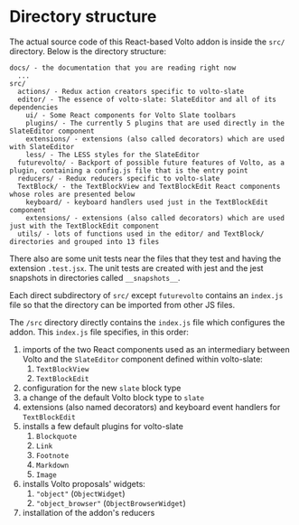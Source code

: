 # Directory structure

The actual source code of this React-based Volto addon is inside the `src/` directory. Below is the directory structure:

```
docs/ - the documentation that you are reading right now
  ...
src/
  actions/ - Redux action creators specific to volto-slate
  editor/ - The essence of volto-slate: SlateEditor and all of its dependencies
    ui/ - Some React components for Volto Slate toolbars
    plugins/ - The currently 5 plugins that are used directly in the SlateEditor component
    extensions/ - extensions (also called decorators) which are used with SlateEditor
    less/ - The LESS styles for the SlateEditor
  futurevolto/ - Backport of possible future features of Volto, as a plugin, containing a config.js file that is the entry point
  reducers/ - Redux reducers specific to volto-slate
  TextBlock/ - the TextBlockView and TextBlockEdit React components whose roles are presented below
    keyboard/ - keyboard handlers used just in the TextBlockEdit component
    extensions/ - extensions (also called decorators) which are used just with the TextBlockEdit component
  utils/ - lots of functions used in the editor/ and TextBlock/ directories and grouped into 13 files
```

There also are some unit tests near the files that they test and having the extension `.test.jsx`. The unit tests are created with jest and the jest snapshots in directories called `__snapshots__`.

Each direct subdirectory of `src/` except `futurevolto` contains an `index.js` file so that the directory can be imported from other JS files.

The `/src` directory directly contains the `index.js` file which configures the addon. This `index.js` file specifies, in this order:

1. imports of the two React components used as an intermediary between Volto and the `SlateEditor` component defined within volto-slate:
    1. `TextBlockView`
    2. `TextBlockEdit`
2. configuration for the new `slate` block type
3. a change of the default Volto block type to `slate`
4. extensions (also named decorators) and keyboard event handlers for `TextBlockEdit`
5. installs a few default plugins for volto-slate
    1. `Blockquote`
    2. `Link`
    3. `Footnote`
    4. `Markdown`
    5. `Image`
6. installs Volto proposals' widgets:
    1. `"object"` (`ObjectWidget`)
    2. `"object_browser"` (`ObjectBrowserWidget`)
7. installation of the addon's reducers
